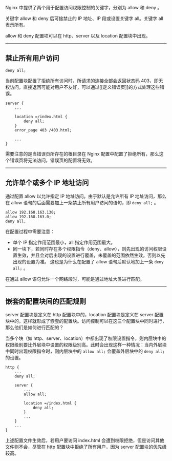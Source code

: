 Nginx 中提供了两个用于配置访问权限控制的关键字，分别为 allow 和 deny 。

关键字 allow 和 deny 后可接禁止的 IP 地址、IP 段或设置关键字 all。关键字 all 表示所有。

allow 和 deny 配置项可以在 http、server 以及 location 配置块中出现。

---

## 禁止所有用户访问

```shell
deny all;
```

当前配置块配置了拒绝所有访问时，所请求的连接全部会返回状态码 403，即无权访问。直接返回可能对用户不友好，可以通过[[定义错误页]]的方式处理这些错误。

```shell
server {
	...

	location =/index.html {
		deny all;
	}
	error_page 403 /403.html;

	...
}
```

需要注意的是当错误页所存在的根目录在 Nginx 配置中配置了拒绝所有，那么这个错误页将无法访问，错误页的配置将无效。

---

## 允许单个或多个 IP 地址访问

通过配置 allow 以允许指定 IP 地址访问。由于默认是允许所有 IP 地址访问，那么在 allow 语句的后面需要加上一条禁止所有用户访问的语句，即 `deny all;` 。

```text
allow 192.168.163.130;
allow 192.168.163.0;
deny all;
```

在配置过程中需要注意：
- 单个 IP 指定作用范围最小，all 指定作用范围最大。
- 同一块下，若同时存在多个权限指令（deny、allow），则先出现的访问权限设置生效，并且会对后出现的设置进行覆盖，未覆盖的范围依然生效，否则以先出现的设置为准。
这也是为什么在配置了 allow 语句后默认地加上一条 `deny all;` 。

在通过 allow 语句允许一个网络段时，可能是通过地址大类进行匹配。

---

## 嵌套的配置块间的匹配规则

server 配置块是定义在 http 配置块中的，location 配置块是定义在 server 配置块中的，这样就形成了嵌套的配置块。访问控制可以在这三个配置块中同时进行，那么他们是如何进行匹配的？

当多个块（如 http、server、location）中都出现了权限设置指令，则内层块中的权限级别要比外层块中设置的权限级别高。此时会出现这样一种情况：当内外层块中同时出现权限指令时，则内层块中的 `allow all;` 会覆盖外层块中的 `deny all;` 的设置。

```shell
http {
	...
	deny all;

	server {
		...
		allow all;

		location =/index.html {
			deny all;
		}
		...
	}
	...
}
```

上述配置文件生效后，若用户要访问 index.html 会遭到权限拒绝，但是访问其他文件则不会，尽管在 http 配置块中拒绝了所有用户，因为 server 配置块的优先级较高。